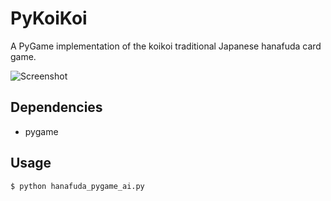 # PyKoiKoi
A PyGame implementation of the koikoi traditional Japanese hanafuda card game.

![Screenshot](screenshots/screenshot.png)

## Dependencies
- pygame

## Usage
```
$ python hanafuda_pygame_ai.py
```